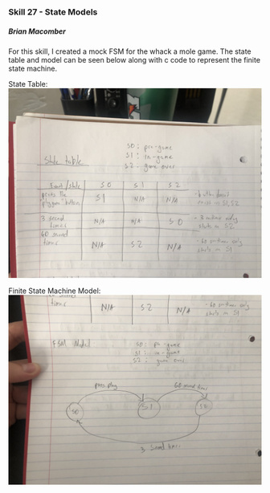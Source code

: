 ### Skill 27 - State Models

##### Brian Macomber

For this skill, I created a mock FSM for the whack a mole game. The state table and model can be seen below along with c code to represent the finite state machine.

State Table:
![state_table](/skills/cluster-4/27/images/state_table.jpg)

Finite State Machine Model:
![state_model](/skills/cluster-4/27/images/fsm_model.jpg)
